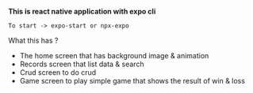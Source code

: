 **This is react native application with expo cli**

`To start -> expo-start or npx-expo`

What this has ?
  - The home screen that has background image & animation
  - Records screen that list data & search
  - Crud screen to do crud
  - Game screen to play simple game that shows the result of win & loss
